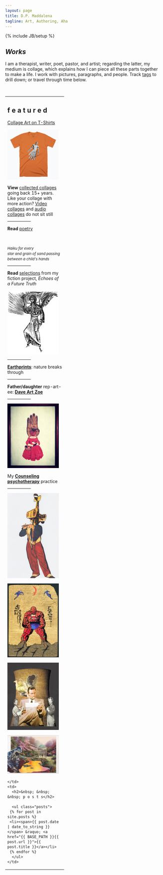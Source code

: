 ```yaml
---
layout: page
title: D.P. Maddalena
tagline: Art, Authoring, Aha
---
```

{% include JB/setup %}

## *Works*

I am a therapist, writer, poet, pastor, and artist; regarding the latter, my medium is collage, which explains how I can
piece all these parts together to make a life. I work with pictures, paragraphs, and people. Track [tags](https://www.dpmaddalena.com/tags.html) to drill down; or travel through time below.

&nbsp;

<table cellpadding='5'>
  <tr>
    <td width='175' valign='top'>
      <h2>f e a t u r e d</h2>
      <a rel="me" href="https://mastodon.social/@dpmaddalena"></a>
      <p><a href='https://cottonbureau.com/people/maddalena-collage'>Collage Art on T-Shirts</a></p>
      <p><a href='https://cottonbureau.com/people/maddalena-collage'><img src='assets/cuttle-shirt.jpg'></a></p>
     <p><strong>View</strong> <a href='https://www.dpmaddalena.com/20140223/collected-collages'>collected collages</a> going back 15+ years. Like your collage with more action? <a href='audio-video.html'>Video collages</a> and <a href='audio-video.html'>audio collages</a> do not sit still</p>
        <hr style="width:75px" />
         <p><strong>Read </strong><a href='poetry.html'>poetry</a></p>
         <p>&nbsp;</p>
     <p><small><em>Haiku for every<br />
     star and grain of sand passing<br />
     between a child's hands</em></small></p>
        <hr style="width:75px" />
     <p><strong>Read</strong> <a href='20220116/Echoes-of-a-Future-Truth'>selections</a> from my fiction project, <em>Echoes of a Future Truth</em></p>
      <p><a href='20220116/Echoes-of-a-Future-Truth'><img src='assets/eft.jpg'></a></p>
      <hr style="width:75px" />
      <p><strong><a href="https://vsco.co/maddalena/gallery">Earthprints</a></strong>: nature breaks through</p>
      <hr style="width:75px" />
      <p><strong>Father/daughter</strong> rep-art-ee: <strong><a href="http://daveartzoe.wordpress.com/">Dave Art Zoe</a></strong></p>
      <hr style="width:75px" />
      <p><a href='https://maddalenamft.com'><img src='assets/15.jpg'></a></p>
      <p>My <strong><a href="http://maddalenamft.com">Counseling psychotherapy</a></strong> practice</p>
      <hr style="width:75px" />
       <p><a href='20140222/Collages-2013'><img src='assets/13.jpg'></a></p>
      <p><a href='20131212/heroes'><img src='assets/heroes.jpg'></a></p>
      <p><a href='20120606/collages-2012'><img src='assets/10-12.jpg'></a></p>
      <p><a href='20140221/collager-of-light'><img src='assets/14.jpg'></a></p>
     
    
    </td>
    <td>
      <h2>&nbsp; &nbsp; &nbsp; p o s t s</h2> 

      <ul class="posts">
     {% for post in site.posts %}
     <li><span>{{ post.date | date_to_string }}</span> &raquo; <a href="{{ BASE_PATH }}{{ post.url }}">{{ post.title }}</a></li>
     {% endfor %}
      </ul>
    </td>
  </tr>
 </table>

